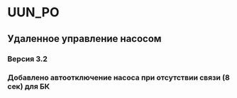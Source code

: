 # UUN_PO
## Удаленное управление насосом
### Версия 3.2
### Добавлено автоотключение насоса при отсутствии связи (8 сек) для БК
